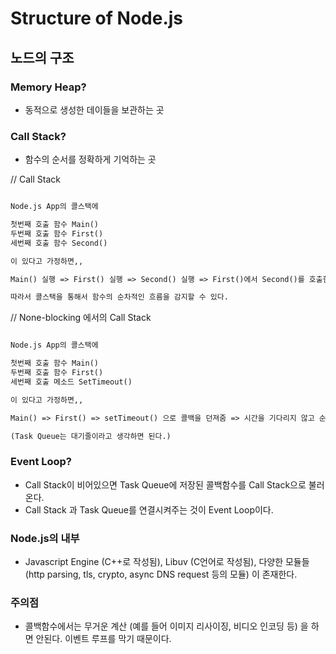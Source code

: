 # Structure of Node.js

## 노드의 구조

### Memory Heap?

- 동적으로 생성한 데이들을 보관하는 곳

### Call Stack?

- 함수의 순서를 정확하게 기억하는 곳

// Call Stack

```txt

Node.js App의 콜스택에

첫번째 호출 함수 Main()
두번째 호출 함수 First()
세번째 호출 함수 Second()

이 있다고 가정하면,,

Main() 실행 => First() 실행 => Second() 실행 => First()에서 Second()를 호출한 시점으로 돌아감 => First()에서 Second()의 리턴값을 처리 => 마찬가지로 Main()으로 돌아감

따라서 콜스택을 통해서 함수의 순차적인 흐름을 감지할 수 있다.

```

// None-blocking 에서의 Call Stack

```txt

Node.js App의 콜스택에

첫번째 호출 함수 Main()
두번째 호출 함수 First()
세번째 호출 메소드 SetTimeout()

이 있다고 가정하면,,

Main() => First() => setTimeout() 으로 콜백을 던져줌 => 시간을 기다리지 않고 순차적으로 함수 진행 => 시간이 다되면 콜백을 Task Queue에 담는다.

(Task Queue는 대기줄이라고 생각하면 된다.)

```

### Event Loop?

- Call Stack이 비어있으면 Task Queue에 저장된 콜백함수를 Call Stack으로 불러온다.
- Call Stack 과 Task Queue를 연결시켜주는 것이 Event Loop이다.

### Node.js의 내부

- Javascript Engine (C++로 작성됨), Libuv (C언어로 작성됨), 다양한 모듈들 (http parsing, tls, crypto, async DNS request 등의 모듈) 이 존재한다.

### 주의점

- 콜백함수에서는 무거운 계산 (예를 들어 이미지 리사이징, 비디오 인코딩 등) 을 하면 안된다. 이벤트 루프를 막기 때문이다.
